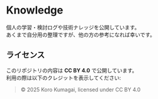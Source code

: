 # Knowledge

個人の学習・検討ログや技術ナレッジを公開しています。  
あくまで自分用の整理ですが、他の方の参考になれば幸いです。

## ライセンス
このリポジトリの内容は **CC BY 4.0** で公開しています。  
利用の際は以下のクレジットを表示してください:

> © 2025 Koro Kumagai, licensed under CC BY 4.0
